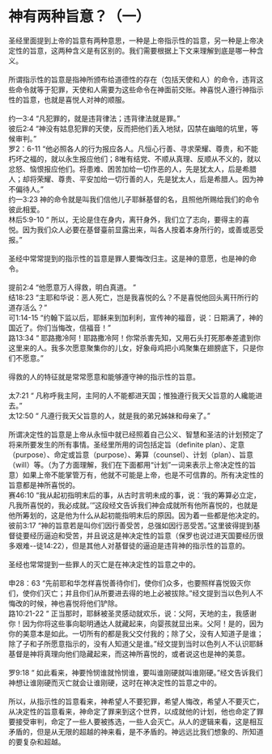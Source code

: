 # 神有两种旨意？（一）



<p>圣经里面提到上帝的旨意有两种意思，一种是上帝指示性的旨意，另一种是上帝决定性的旨意，这两种含义是有区别的。我们需要根据上下文来理解到底是哪一种含义。<br />
&nbsp;<br />
所谓指示性的旨意是指神所颁布给道德性的存在（包括天使和人）的命令，违背这些命令就等于犯罪，天使和人需要为这些命令在神面前交账。神喜悦人遵行神指示性的旨意，也就是喜悦人对神的顺服。<br />
&nbsp;<br />
约一3:4&nbsp;“凡犯罪的，就是违背律法；违背律法就是罪。”<br />
彼后2:4&nbsp;“神没有姑息犯罪的天使，反而把他们丢入地狱，囚禁在幽暗的坑里，等候审判。”<br />
罗2：6-11&nbsp;“他必照各人的行为报应各人。凡恒心行善、寻求荣耀、尊贵，和不能朽坏之福的，就以永生报应他们；8唯有结党、不顺从真理、反顺从不义的，就以忿怒、恼恨报应他们。将患难、困苦加给一切作恶的人，先是犹太人，后是希腊人；却将荣耀、尊贵、平安加给一切行善的人，先是犹太人，后是希腊人。因为神不偏待人。”<br />
约一3:23&nbsp;神的命令就是叫我们信他儿子耶稣基督的名，且照他所赐给我们的命令彼此相爱。<br />
林后5:9-10&nbsp;“&nbsp;所以，无论是住在身内，离幵身外，我们立了志向，要得主的喜悦。因为我们众人必要在基督臺前显露出来，叫各人按着本身所行的，或善或恶受报。”<br />
&nbsp;<br />
圣经中常常提到的指示性的旨意是罪人要悔改归主。这是神的意愿，也是神的命令。<br />
&nbsp;<br />
提前2:4&nbsp;“他愿意万人得救，明白真道。&nbsp;”<br />
结18:23&nbsp;“主耶和华说：恶人死亡，岂是我喜悦的么？不是喜悦他回头离幵所行的道存活么？”<br />
可1:14-15&nbsp;“约翰下监以后，耶稣来到加利利，宣传神的福音，说：日期满了，神的国近了。你们当悔改，信福音！”<br />
路13:34&nbsp;“&nbsp;耶路撒冷阿！耶路撒冷阿！你常杀害先知，又用石头打死那奉差遣到你这里来的人。我多次愿意聚集你的儿女，好象母鸡把小鸡聚集在翅膀底下，只是你们不愿意。”<br />
&nbsp;<br />
得救的人的特征就是常常愿意和能够遵守神的指示性的旨意。<br />
&nbsp;<br />
太7:21&nbsp;“&nbsp;凡称呼我主阿，主阿的人不能都进天国；惟独遵行我天父旨意的人纔能进去。”<br />
太12:50&nbsp;“&nbsp;凡遵行我天父旨意的人，就是我的弟兄姊妹和母亲了。”<br />
&nbsp;<br />
所谓决定性的旨意是上帝从永恒中就已经照着自己公义、智慧和圣洁的计划预定了将来所要发生的所有事情。圣经里所用的词包括定旨（definite&nbsp;plan）、定意（purpose）、命定或旨意（purpose）、筹算（counsel）、计划（plan）、旨意（will）等。（为了方面理解，我们在下面都用“计划”一词来表示上帝决定性的旨意）如果上帝不能掌管万有，他就不可能是上帝，也是不可信靠的。所有决定性的旨意都是神所喜悦的。<br />
赛46:10&nbsp;“我从起初指明末后的事，从古时言明未成的事，说：‘我的筹算必立定，凡我所喜悦的，我必成就。’”这段经文告诉我们神会成就所有他所喜悦的，也就是他所筹划的，这是他为什么从起初能指明末后的原因。因为着一些都是他决定的。<br />
彼前3:17&nbsp;“神的旨意若是叫你们因行善受苦，总强如因行恶受苦。”这里彼得提到基督徒要经历逼迫和受苦，并且说这是神决定性的旨意（保罗也说过进天国要经历很多艰难--徒14:22），但是其他人对基督徒的逼迫是违背神的指示性的旨意的。<br />
&nbsp;<br />
圣经也常常提到一些罪人的灭亡是在神决定性的旨意之中的。<br />
&nbsp;<br />
申28：63&nbsp;“先前耶和华怎样喜悦善待你们，使你们众多，也要照样喜悦毁灭你们，使你们灭亡；并且你们从所要进去得的地上必被拔除。”经文提到当以色列人不悔改的时候，神也喜悦将他们铲除。<br />
路10:21-22&nbsp;“&nbsp;正当那时，耶稣被圣灵感动就欢乐，说：父阿，天地的主，我感谢你！因为你将这些事向聪明通达人就藏起来，向婴孩就显出来。父阿！是的，因为你的美意本是如此。一切所有的都是我父交付我的；除了父，没有人知道子是谁；除了子和子所愿意指示的，没有人知道父是谁。”经文提到当时以色列人不认识耶稣基督是神将真理向他们隐藏起来，而这神所喜悦的，或者说这也是神的美意。<br />
&nbsp;<br />
罗9:18&nbsp;“&nbsp;如此看来，神要怜悯谁就怜悯谁，要叫谁刚硬就叫谁刚硬。”经文告诉我们神想让谁刚硬而灭亡就会让谁刚硬，这时在神决定性的旨意之中的。<br />
&nbsp;<br />
所以，从指示性的旨意看来，神希望人不要犯罪，希望人悔改，希望人不要灭亡，从决定性的旨意看来，神命定了罪来到这个世界，以成就他的计划，他也命定了罪要接受审判，命定了一些人要被拣选，一些人会灭亡。从人的逻辑来看，这是相互矛盾的，但是从无限的超越的神来看，是不矛盾的。神远远比我们想象的、所知道的要复杂和超越。</p>